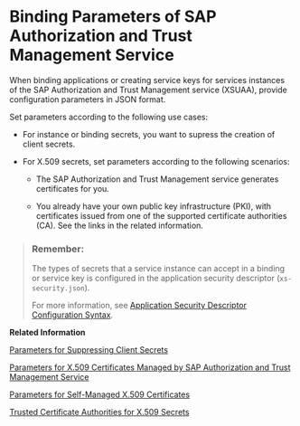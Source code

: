 <!-- loio3240307e513e4bceaa75e4134d337fab -->

# Binding Parameters of SAP Authorization and Trust Management Service

When binding applications or creating service keys for services instances of the SAP Authorization and Trust Management service \(XSUAA\), provide configuration parameters in JSON format.

Set parameters according to the following use cases:

-   For instance or binding secrets, you want to supress the creation of client secrets.

-   For X.509 secrets, set parameters according to the following scenarios:

    -   The SAP Authorization and Trust Management service generates certificates for you.

    -   You already have your own public key infrastructure \(PKI\), with certificates issued from one of the supported certificate authorities \(CA\). See the links in the related information.



> ### Remember:  
> The types of secrets that a service instance can accept in a binding or service key is configured in the application security descriptor \(`xs-security.json`\).
> 
> For more information, see [Application Security Descriptor Configuration Syntax](../30-development/application-security-descriptor-configuration-syntax-517895a.md).

**Related Information**  


[Parameters for Suppressing Client Secrets](parameters-for-suppressing-client-secrets-974ac87.md "When binding or creating a service key for an xsuaa service instance, you can pass some parameters in JSON format or in a JSON file (see cf bind-service and cf create-service-key in the related links). The &quot;hide-secret&quot; element enables you to suppress the client secret when binding or creating a service key. It's useful if some applications only want to bind the xsuaa service for authorization purposes.")

[Parameters for X.509 Certificates Managed by SAP Authorization and Trust Management Service](parameters-for-x-509-certificates-managed-by-sap-authorization-and-trust-management-servi-436ed68.md "Use the parameters to have the service generate X.509 certificates for you.")

[Parameters for Self-Managed X.509 Certificates](parameters-for-self-managed-x-509-certificates-5168df6.md "Use these parameters to provide your own certificates for a binding or service key to service instances of the SAP Authorization and Trust Management service (XSUAA).")

[Trusted Certificate Authorities for X.509 Secrets](trusted-certificate-authorities-for-x-509-secrets-edd5613.md "Service instances of the SAP Authorization and Trust Management service (XSUAA) trust the following certificate authorities (CA). To use your own public key infrastructure (PKI) for bindings, the certificates must be issued from one of these CAs.")

